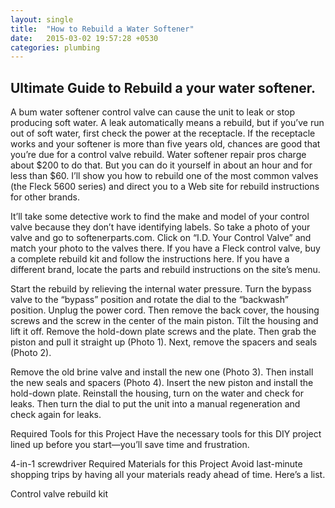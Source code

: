 ```yaml
---
layout: single
title:  "How to Rebuild a Water Softener"
date:   2015-03-02 19:57:28 +0530
categories: plumbing
---
```

Ultimate Guide to Rebuild a your water softener.
--

A bum water softener control valve can cause the unit to leak or stop producing soft water. A leak automatically means a rebuild, but if you’ve run out of soft water, first check the power at the receptacle. If the receptacle works and your softener is more than five years old, chances are good that you’re due for a control valve rebuild. Water softener repair pros charge about $200 to do that. But you can do it yourself in about an hour and for less than $60. I’ll show you how to rebuild one of the most common valves (the Fleck 5600 series) and direct you to a Web site for rebuild instructions for other brands.

It’ll take some detective work to find the make and model of your control valve because they don’t have identifying labels. So take a photo of your valve and go to softenerparts.com. Click on “I.D. Your Control Valve” and match your photo to the valves there. If you have a Fleck control valve, buy a complete rebuild kit and follow the instructions here. If you have a different brand, locate the parts and rebuild instructions on the site’s menu.

Start the rebuild by relieving the internal water pressure. Turn the bypass valve to the “bypass” position and rotate the dial to the “backwash” position. Unplug the power cord. Then remove the back cover, the housing screws and the screw in the center of the main piston. Tilt the housing and lift it off. Remove the hold-down plate screws and the plate. Then grab the piston and pull it straight up (Photo 1). Next, remove the spacers and seals (Photo 2).

Remove the old brine valve and install the new one (Photo 3). Then install the new seals and spacers (Photo 4). Insert the new piston and install the hold-down plate. Reinstall the housing, turn on the water and check for leaks. Then turn the dial to put the unit into a manual regeneration and check again for leaks.

Required Tools for this Project
Have the necessary tools for this DIY project lined up before you start—you’ll save time and frustration.

4-in-1 screwdriver
Required Materials for this Project
Avoid last-minute shopping trips by having all your materials ready ahead of time. Here’s a list.

Control valve rebuild kit